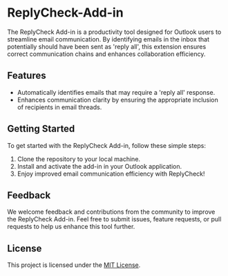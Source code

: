 # ReplyCheck-Add-in

The ReplyCheck Add-in is a productivity tool designed for Outlook users to streamline email communication. By identifying emails in the inbox that potentially should have been sent as 'reply all', this extension ensures correct communication chains and enhances collaboration efficiency.

## Features

- Automatically identifies emails that may require a 'reply all' response.
- Enhances communication clarity by ensuring the appropriate inclusion of recipients in email threads.

## Getting Started

To get started with the ReplyCheck Add-in, follow these simple steps:

1. Clone the repository to your local machine.
2. Install and activate the add-in in your Outlook application.
4. Enjoy improved email communication efficiency with ReplyCheck!

## Feedback

We welcome feedback and contributions from the community to improve the ReplyCheck Add-in. Feel free to submit issues, feature requests, or pull requests to help us enhance this tool further.

## License

This project is licensed under the [MIT License](LICENSE).

